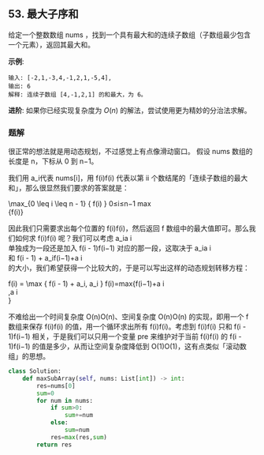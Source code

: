## 53. 最大子序和

给定一个整数数组 nums ，找到一个具有最大和的连续子数组（子数组最少包含一个元素），返回其最大和。

**示例**:
```
输入: [-2,1,-3,4,-1,2,1,-5,4],
输出: 6
解释: 连续子数组 [4,-1,2,1] 的和最大，为 6。
```

**进阶**:
如果你已经实现复杂度为 $O(n)$ 的解法，尝试使用更为精妙的分治法求解。

### 题解

很正常的想法就是用动态规划，不过感觉上有点像滑动窗口。
假设 nums 数组的长度是 n，下标从 0 到 n−1。

我们用 a_i代表 nums[i]，用 f(i)f(i) 代表以第 ii 个数结尾的「连续子数组的最大和」，那么很显然我们要求的答案就是：

\max_{0 \leq i \leq n - 1} \{ f(i) \}
0≤i≤n−1
max
​	
 {f(i)}

因此我们只需要求出每个位置的 f(i)f(i)，然后返回 f 数组中的最大值即可。那么我们如何求 f(i)f(i) 呢？我们可以考虑 a_ia 
i
​	
  单独成为一段还是加入 f(i - 1)f(i−1) 对应的那一段，这取决于 a_ia 
i
​	
  和 f(i - 1) + a_if(i−1)+a 
i
​	
  的大小，我们希望获得一个比较大的，于是可以写出这样的动态规划转移方程：

f(i) = \max \{ f(i - 1) + a_i, a_i \}
f(i)=max{f(i−1)+a 
i
​	
 ,a 
i
​	
 }

不难给出一个时间复杂度 O(n)O(n)、空间复杂度 O(n)O(n) 的实现，即用一个 f 数组来保存 f(i)f(i) 的值，用一个循环求出所有 f(i)f(i)。考虑到 f(i)f(i) 只和 f(i - 1)f(i−1) 相关，于是我们可以只用一个变量 pre 来维护对于当前 f(i)f(i) 的 f(i - 1)f(i−1) 的值是多少，从而让空间复杂度降低到 O(1)O(1)，这有点类似「滚动数组」的思想。
```python
class Solution:
    def maxSubArray(self, nums: List[int]) -> int:
        res=nums[0]
        sum=0
        for num in nums:
            if sum>0:
                sum+=num
            else:
                sum=num
            res=max(res,sum)
        return res
```

